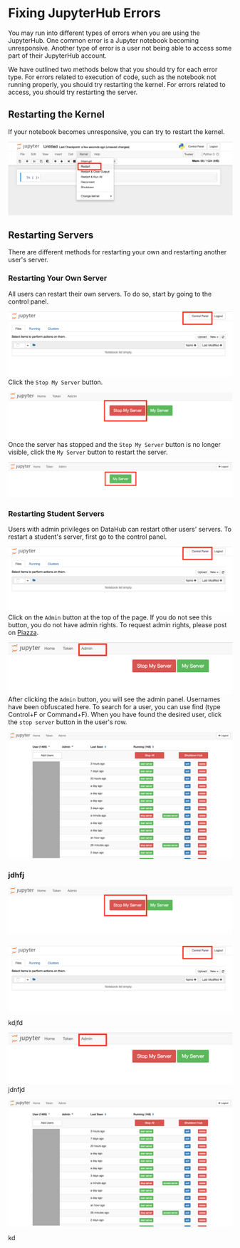 # Fixing JupyterHub Errors

You may run into different types of errors when you are using the JupyterHub. One common error is a Jupyter notebook becoming unresponsive. Another type of error is a user not being able to access some part of their JupyterHub account.

We have outlined two methods below that you should try for each error type. For errors related to execution of code, such as the notebook not running properly, you should try restarting the kernel. For errors related to access, you should try restarting the server.

## Restarting the Kernel

If your notebook becomes unresponsive, you can try to restart the kernel.

![](/assets/restart-kernel.png)

## Restarting Servers

There are different methods for restarting your own and restarting another user's server.

### Restarting Your Own Server

All users can restart their own servers. To do so, start by going to the control panel.

![](/assets/control-link.png)Click the `Stop My Server` button.

![](/assets/stop-my-server.png)Once the server has stopped and the `Stop My Server` button is no longer visible, click the `My Server` button to restart the server.

![](/assets/start-my-server.png)

### Restarting Student Servers

Users with admin privileges on DataHub can restart other users' servers. To restart a student's server, first go to the control panel. 

![](/assets/control-link.png)Click on the `Admin` button at the top of the page. If you do not see this button, you do not have admin rights. To request admin rights, please post on [Piazza](http://piazza.com/berkeley/other/cs97).

![](/assets/admin-link.png)After clicking the `Admin` button, you will see the admin panel. Usernames have been obfuscated here. To search for a user, you can use find \(type Control+F or Command+F\). When you have found the desired user, click the `stop server` button in the user's row.

![](/assets/admin-panel.png)

### jdhfj

![](/assets/stop-my-server.png)

### 

![](/assets/control-link.png)

kdjfd

![](/assets/admin-link.png)jdnfjd

![](/assets/admin-panel.png)

kd

